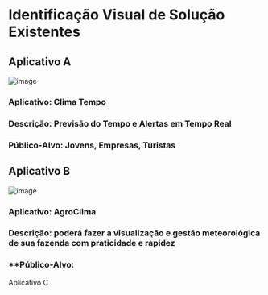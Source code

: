 # Identificação Visual de Solução Existentes
## Aplicativo A
![image](https://github.com/user-attachments/assets/886a2f0e-9065-4b17-84f1-a46eb2bdc1e5)

### **Aplicativo: Clima Tempo**
### **Descrição:  Previsão do Tempo e Alertas em Tempo Real**
### **Público-Alvo: Jovens, Empresas, Turistas**

## Aplicativo B
![image](https://github.com/user-attachments/assets/cc7fff42-d71e-464b-9b89-2de1e9cdabf1)

### **Aplicativo: AgroClima**
### **Descrição: poderá fazer a visualização e gestão meteorológica de sua fazenda com praticidade e rapidez** 
### **Público-Alvo: 

Aplicativo C
